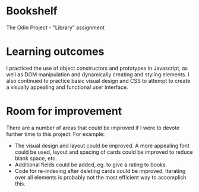 # Bookshelf
The Odin Project - "Library" assignment

# Learning outcomes
I practiced the use of object constructors and prototypes in Javascript, as well as DOM manipulation and dynamically creating and
styling elements. I also continued to practice basic visual design and CSS to attempt to create a visually appealing and functional
user interface.

# Room for improvement
There are a number of areas that could be improved if I were to devote further time to this project. For example:
- The visual design and layout could be improved. A more appealing font could be used, layout and spacing of cards could be improved to reduce blank space, etc.
- Additional fields could be added, eg. to give a rating to books.
- Code for re-indexing after deleting cards could be improved. Iterating over all elements is probably not the most efficient way to accomplish this.
